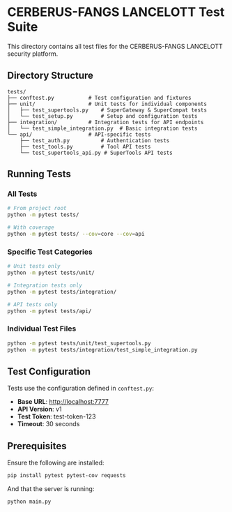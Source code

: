 # CERBERUS-FANGS LANCELOTT Test Suite

This directory contains all test files for the CERBERUS-FANGS LANCELOTT security platform.

## Directory Structure

```
tests/
├── conftest.py           # Test configuration and fixtures
├── unit/                 # Unit tests for individual components
│   ├── test_supertools.py    # SuperGateway & SuperCompat tests
│   └── test_setup.py         # Setup and configuration tests
├── integration/          # Integration tests for API endpoints
│   └── test_simple_integration.py  # Basic integration tests
└── api/                  # API-specific tests
    ├── test_auth.py          # Authentication tests
    ├── test_tools.py         # Tool API tests
    └── test_supertools_api.py # SuperTools API tests
```

## Running Tests

### All Tests

```bash
# From project root
python -m pytest tests/

# With coverage
python -m pytest tests/ --cov=core --cov=api
```

### Specific Test Categories

```bash
# Unit tests only
python -m pytest tests/unit/

# Integration tests only
python -m pytest tests/integration/

# API tests only
python -m pytest tests/api/
```

### Individual Test Files

```bash
python -m pytest tests/unit/test_supertools.py
python -m pytest tests/integration/test_simple_integration.py
```

## Test Configuration

Tests use the configuration defined in `conftest.py`:

- **Base URL**: <http://localhost:7777>
- **API Version**: v1
- **Test Token**: test-token-123
- **Timeout**: 30 seconds

## Prerequisites

Ensure the following are installed:

```bash
pip install pytest pytest-cov requests
```

And that the server is running:

```bash
python main.py
```
